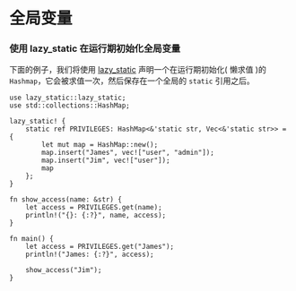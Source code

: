 # 全局变量

### 使用 lazy_static 在运行期初始化全局变量

下面的例子，我们将使用 [lazy_static](https://docs.rs/lazy_static/latest/lazy_static/) 声明一个在运行期初始化( 懒求值 )的 `Hashmap`，它会被求值一次，然后保存在一个全局的 `static` 引用之后。

```rust,editable
use lazy_static::lazy_static;
use std::collections::HashMap;

lazy_static! {
    static ref PRIVILEGES: HashMap<&'static str, Vec<&'static str>> = {
        let mut map = HashMap::new();
        map.insert("James", vec!["user", "admin"]);
        map.insert("Jim", vec!["user"]);
        map
    };
}

fn show_access(name: &str) {
    let access = PRIVILEGES.get(name);
    println!("{}: {:?}", name, access);
}

fn main() {
    let access = PRIVILEGES.get("James");
    println!("James: {:?}", access);

    show_access("Jim");
}
```
